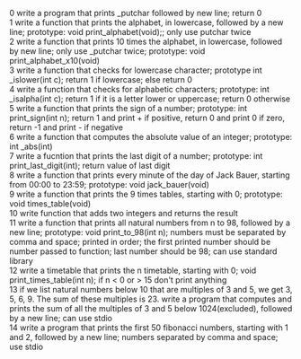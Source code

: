 0 write a program that prints _putchar followed by new line; return 0  
1 write a function that prints the alphabet, in lowercase, followed by a new line; prototype: void print_alphabet(void);; only use putchar twice  
2 write a function that prints 10 times the alphabet, in lowercase, followed by new line; only use _putchar twice; prototype: void print_alphabet_x10(void)  
3 write a function that checks for lowercase character; prototype int _islower(int c); return 1 if lowercase; else return 0  
4 write a function that checks for alphabetic characters; prototype: int _isalpha(int c); return 1 if it is a letter lower or uppercase; return 0 otherwise  
5 write a function that prints the sign of a number; prototype: int print_sign(int n); return 1 and print + if positive, return 0 and print 0 if zero, return -1 and print - if negative  
6 write a function that computes the absolute value of an integer; prototype: int _abs(int)  
7 write a fucntion that prints the last digit of a number; prototype: int print_last_digit(int); return value of last digit  
8 write a function that prints every minute of the day of Jack Bauer, starting from 00:00 to 23:59; prototype: void jack_bauer(void)  
9 write a function that prints the 9 times tables, starting with 0; prototype: void times_table(void)  
10 write function that adds two integers and returns the result  
11 write a function that prints all natural numbers from n to 98, followed by a new line; prototype: void print_to_98(int n); numbers must be separated by comma and space; printed in order; the first printed number should be number passed to function; last number should be 98; can use standard library  
12 write a timetable that prints the n timetable, starting with 0; void print_times_table(int n); if n < 0 or > 15 don't print anything  
13 if we list natural numbers below 10 that are multiples of 3 and 5, we get 3, 5, 6, 9. The sum of these multiples is 23. write a program that computes and prints the sum of all the multiples of 3 and 5 below 1024(excluded), followed by a new line; can use stdio  
14 write a program that prints the first 50 fibonacci numbers, starting with 1 and 2, followed by a new line; numbers separated by comma and space; use stdio  
